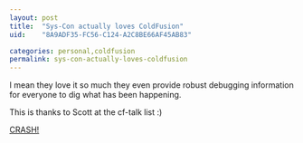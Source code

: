 ```yaml
---
layout: post
title:  "Sys-Con actually loves ColdFusion"
uid:	"8A9ADF35-FC56-C124-A2C8BE66AF45AB83"

categories: personal,coldfusion
permalink: sys-con-actually-loves-coldfusion
---
```

I mean they love it so much they even provide robust debugging information for everyone to dig what has been happening.

This is thanks to Scott at the cf-talk list :)

<a href="http://www.markdrew.co.uk/blog/images//sys-con-crash.png" target="_new">CRASH!</a>